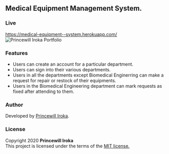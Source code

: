 ## Medical Equipment Management System. 
### Live
https://medical-equipment--system.herokuapp.com/ \
![Princewill Iroka Portfolio](https://i.imgur.com/rMtLNzL.png)
### Features
- Users can create an account for a particular department.
- Users can sign into their various departments. 
- Users in all the departments except Biomedical Enginerring can make a request for repair or restock of their equipments.
- Users in the Biomedical Engineering department can mark requests as fixed after attending to them.
### Author
Developed by [Princewill Iroka](https://princewilliroka.com/).
### License
Copyright 2020 **Princewill Iroka** \
This project is licensed under the terms of the [MIT license.](https://github.com/PrincewillIroka/Medical-Equipment-Management-System/blob/master/LICENSE)

